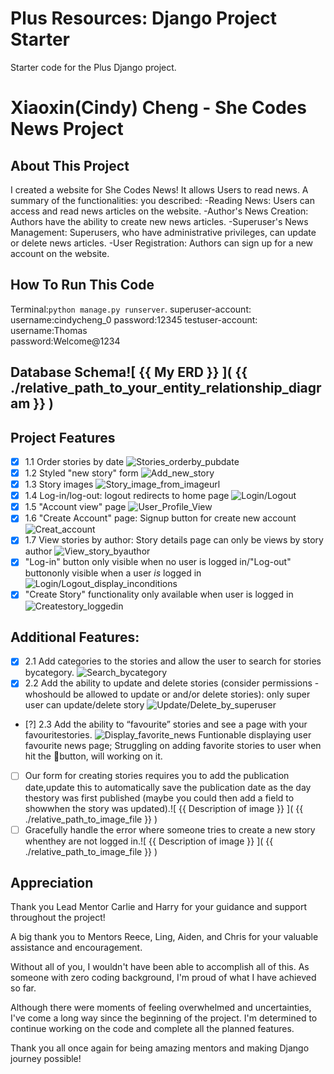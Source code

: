 # Plus Resources: Django Project Starter

Starter code for the Plus Django project.
# Xiaoxin(Cindy) Cheng - She Codes News Project
## About This Project
I created a website for She Codes News! It allows Users to read news. A summary of the functionalities: you described:
-Reading News: Users can access and read news articles on the website.
-Author's News Creation: Authors have the ability to create new news articles. 
-Superuser's News Management: Superusers, who have administrative privileges, can update or delete news articles. 
-User Registration: Authors can sign up for a new account on the website.
## How To Run This Code
Terminal:`python manage.py runserver`. 
superuser-account:
   username:cindycheng_0
   password:12345
testuser-account:
   username:Thomas  
   password:Welcome@1234
## Database Schema![ {{ My ERD }} ]( {{ ./relative_path_to_your_entity_relationship_diagram }} )
## Project Features
- [X] 1.1 Order stories by date
![Stories_orderby_pubdate](./Readme_image/1.1.png)
- [X] 1.2 Styled "new story" form
![Add_new_story](./Readme_image/1.2.png)
- [X] 1.3 Story images
![Story_image_from_imageurl](./Readme_image/1.1.png)
- [X] 1.4 Log-in/log-out: logout redirects to home page
![Login/Logout](./Readme_image/1.4.png)
- [x] 1.5 "Account view" page
![User_Profile_View](./Readme_image/1.5.png)
- [X] 1.6 "Create Account" page: Signup button for create new account
![Creat_account](./Readme_image/1.6.png)
- [X] 1.7 View stories by author: Story details page can only be views by story author
![View_story_byauthor](./Readme_image/1.7.png)
- [x] "Log-in" button only visible when no user is logged in/"Log-out" buttononly visible when a user *is* logged in
![Login/Logout_display_inconditions](./Readme_image/1.8.png)
- [x] "Create Story" functionality only available when user is logged in
![Createstory_loggedin](./Readme_image/1.8.png)
## Additional Features:
- [X] 2.1 Add categories to the stories and allow the user to search for stories bycategory.
![Search_bycategory](./Readme_image/2.1.png)
- [X] 2.2 Add the ability to update and delete stories (consider permissions - whoshould be allowed to update or and/or delete stories): only super user can update/delete story
![Update/Delete_by_superuser](./Readme_image/2.2.png)
- [?] 2.3 Add the ability to “favourite” stories and see a page with your favouritestories.
![Display_favorite_news](./Readme_image/2.3.png)
   Funtionable displaying user favourite news page;
   Struggling on adding favorite stories to user when hit the 💖button, will working on it.
- [ ] Our form for creating stories requires you to add the publication date,update this to automatically save the publication date as the day thestory was first published (maybe you could then add a field to showwhen the story was updated).![ {{ Description of image }} ]( {{ ./relative_path_to_image_file }} )
- [ ] Gracefully handle the error where someone tries to create a new story whenthey are not logged in.![ {{ Description of image }} ]( {{ ./relative_path_to_image_file }} )
## Appreciation
Thank you Lead Mentor Carlie and Harry for your guidance and support throughout the project!

A big thank you to Mentors Reece, Ling, Aiden, and Chris for your valuable assistance and encouragement.

Without all of you, I wouldn't have been able to accomplish all of this. As someone with zero coding background, I'm proud of what I have achieved so far.

Although there were moments of feeling overwhelmed and uncertainties, I've come a long way since the beginning of the project. I'm determined to continue working on the code and complete all the planned features.

Thank you all once again for being amazing mentors and making Django journey possible!

